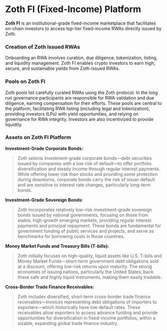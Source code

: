 # Zoth FI (Fixed-Income) Platform

**Zoth FI** is an institutional-grade fixed-income marketplace that facilitates on-chain investors to access top-tier fixed-income RWAs directly issued by Zoth.

### Creation of Zoth Issued RWAs

Onboarding an RWA involves curation, due diligence, tokenization, listing, and liquidity management. Zoth FI enables crypto investors to earn high, secure, and sustainable yields from Zoth-issued RWAs.

### **Pools on Zoth FI**

Zoth pools list carefully curated RWAs using the Zoth protocol. In the long run governance participants are responsible for RWA validation and due diligence, earning compensation for their efforts. These pools are central to the platform, facilitating RWA listing (including legal and tokenization), providing investors (LPs) with yield opportunities, and relying on governance for RWA integrity. Investors are also incentivized to provide liquidity.

### **Assets on Zoth FI Platform**

**Investment-Grade Corporate Bonds:**

> Zoth selects investment-grade corporate bonds—debt securities issued by companies with a low risk of default—to offer portfolio diversification and steady income through regular interest payments. While offering lower risk than stocks and providing some protection during downturns, corporate bonds carry the risk of issuer default and are sensitive to interest rate changes, particularly long-term bonds.

**Investment-Grade Sovereign Bonds:**

> Zoth incorporates relatively low-risk investment-grade sovereign bonds issued by national governments, focusing on those from stable, high-growth emerging markets, providing regular interest payments and principal repayment. These bonds are fundamental for government funding of public services and projects, and serve as benchmarks for borrowing costs in those countries.

**Money Market Funds and Treasury Bills (T-bills):**

> Zoth initially focuses on high-quality, liquid assets like U.S. T-bills and Money Market Funds—short-term government debt obligations sold at a discount, offering low-risk returns upon maturity. The strong economies of issuing nations, particularly the United States, back these safe and highly liquid instruments, making them easily tradable.

**Cross-Border Trade Finance Receivables:**

> Zoth includes diversified, short-term cross-border trade finance receivables—invoices representing debt obligations of importers to exporters—which historically have low default rates. These receivables allow exporters to access advance funding and provide opportunities for diversification in fixed-income portfolios, within a sizable, expanding global trade finance industry.
